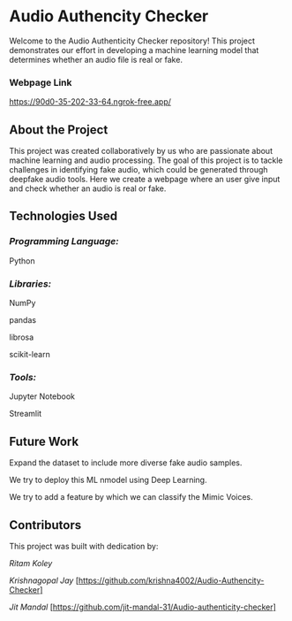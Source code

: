 # Audio Authencity Checker
Welcome to the Audio Authenticity Checker repository! This project demonstrates our effort in developing a machine learning model that determines whether an audio file is real or fake.

### Webpage Link

https://90d0-35-202-33-64.ngrok-free.app/

## About the Project
This project was created collaboratively by us who are passionate about machine learning and audio processing. The goal of this project is to tackle challenges in identifying fake audio, which could be generated through deepfake audio tools. Here we create a webpage where an user give input and check whether an audio is real or fake.

## Technologies Used
### *Programming Language:*
Python

### *Libraries:*

NumPy

pandas

librosa

scikit-learn

### *Tools:*

Jupyter Notebook 

Streamlit

## Future Work

Expand the dataset to include more diverse fake audio samples.

We try to deploy this ML nmodel using Deep Learning.

We try to add a feature by which we can classify the Mimic Voices.

## Contributors

This project was built with dedication by:

*Ritam Koley*

*Krishnagopal Jay*  [https://github.com/krishna4002/Audio-Authencity-Checker]

*Jit Mandal*   [https://github.com/jit-mandal-31/Audio-authenticity-checker]
